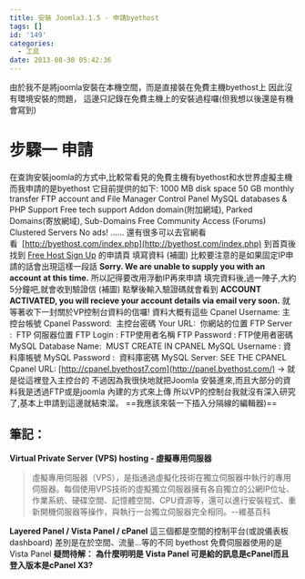 ```yaml
---
title: 安裝 Joomla3.1.5 - 申請byethost
tags: []
id: '149'
categories:
  - 工具
date: 2013-08-30 05:42:36
---
```


由於我不是將joomla安裝在本機空間，而是直接裝在免費主機byethost上 因此沒有環境安裝的問題， 這邊只記錄在免費主機上的安裝過程囉(但我想以後還是有機會寫到)
<!-- more -->
# **步驟一 申請**

在查詢安裝joomla的方式中,比較常看見的免費主機有byethost和水世界虛擬主機 而我申請的是byethost 它目前提供的如下: 1000 MB disk space 50 GB monthly transfer FTP account and File Manager Control Panel MySQL databases & PHP Support Free tech support Addon domain(附加網域), Parked Domains(寄放網域), Sub-Domains Free Community Access (Forums) Clustered Servers No ads! ...... 還有很多可以去官網看看  [http://byethost.com/index.php](http://byethost.com/index.php) 到首頁後找到 [Free Host Sign Up](http://byethost.com/free-hosting/news) 的申請頁 填寫資料 (補圖) 比較要注意的是如果固定IP申請的話會出現這樣一段話 **Sorry. We are unable to supply you with an account at this time.** 所以記得要改用浮動IP再來申請 填完資料後,過一陣子,大約5分鐘吧,就會收到驗證信 (補圖) 點擊後輸入驗證碼就會看到 **ACCOUNT ACTIVATED, you will recieve your account details via email very soon.** 就等著收下一封關於VP控制台資料的信囉! 資料大概有這些 Cpanel Username: 主控台帳號 Cpanel Password:  主控台密碼 Your URL:  你網站的位置 FTP Server :  FTP 伺服器位置 FTP Login : FTP使用者名稱 FTP Password : FTP使用者密碼 MySQL Database Name:  MUST CREATE IN CPANEL MySQL Username : 資料庫帳號 MySQL Password :  資料庫密碼 MySQL Server: SEE THE CPANEL Cpanel URL: [http://cpanel.byethost7.com](http://panel.byethost.com/) -> 就是從這裡登入主控台的 不過因為我很快地就把Joomla 安裝進來,而且大部分的資料我是透過FTP或是joomla 內建的方式來上傳 所以VP的控制台我就沒有深入研究了,基本上申請到這邊就結束溜。 ==我應該來裝一下插入分隔線的編輯器)==

## **筆記：**

**Virtual Private Server (VPS) hosting - 虛擬專用伺服器**

> 虛擬專用伺服器（VPS），是指通過虛擬化技術在獨立伺服器中執行的專用伺服器。每個使用VPS技術的虛擬獨立伺服器擁有各自獨立的公網IP位址、作業系統、硬碟空間、記憶體空間、CPU資源等，還可以進行安裝程式、重新開機伺服器等操作，與執行一台獨立伺服器完全相同。--維基百科

**Layered Panel / Vista Panel / cPanel** 這三個都是空間的控制平台(或說儀表板dashboard) 差別是在於空間、流量...等的不同 byethost 免費伺服器使用的是 Vista Panel **疑問待解：** **為什麼明明是 Vista Panel 可是給的訊息是cPanel而且登入版本是cPanel X3?**